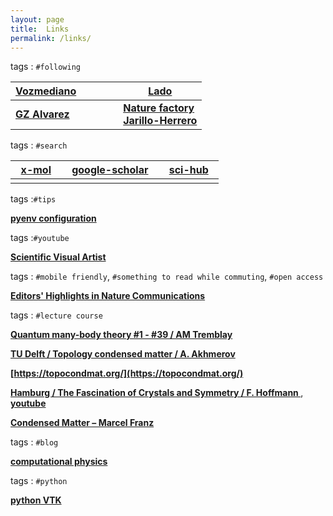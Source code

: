```yaml
---
layout: page
title:  Links  
permalink: /links/
---
```





 
 

tags : `#following` 



|__[Vozmediano](https://wp.icmm.csic.es/field-theories-in-condensed-matter-physics/vozmediano/)__|   &nbsp;&nbsp;&nbsp; &nbsp; &nbsp;&nbsp;&nbsp;&nbsp;  |__[Lado](https://sites.google.com/site/joseluislado/home)__|
|------|------|------|
|__[GZ Alvarez](https://g1257.github.io/index.html)__|     &nbsp;&nbsp;&nbsp;&nbsp;  &nbsp;&nbsp;&nbsp;&nbsp;  |__[Nature factory <br/> Jarillo-Herrero](http://jarilloherrero.mit.edu/)__|

tags : `#search`

| &nbsp; __[x-mol](https://en.x-mol.com/)__ &nbsp; | &nbsp;  __[google-scholar](https://scholar.google.com/)__ &nbsp; | &nbsp;  __[sci-hub](https://sci-hub.mksa.top/)__ &nbsp; |
|:----------:|:-------------:|:------:|
|              |                  |         |

tags :`#tips`

__[pyenv configuration](https://fabulous-arch-47d.notion.site/pyenv-0518927baffa40418f2ff25dac55009b)__


tags :`#youtube`

__[Scientific Visual Artist](https://www.youtube.com/watch?v=y_HKSAb3jkM)__  

tags : `#mobile friendly`, `#something to read while commuting`, `#open access` 
 

__[Editors' Highlights in  Nature Communications](https://www.nature.com/collections/rcdhyvxytb)__


tags : `#lecture course`

__[Quantum many-body theory #1 - #39 / AM Tremblay](https://www.youtube.com/channel/UChcJ8B6WaJqTMKOiPYxOPqA)__

__[ TU Delft / Topology condensed matter / A. Akhmerov ](https://ocw.tudelft.nl/courses/topology-condensed-matter-concept/)__


__[https://topocondmat.org/](https://topocondmat.org/)__

__[ Hamburg / The Fascination of Crystals and Symmetry / F. Hoffmann ](https://crystalsymmetry.wordpress.com/yt/)__,  __[youtube](https://www.youtube.com/channel/UCts9FTFNInqTMvcFpdyap7w/playlists?sort=dd&view=1&shelf_id=2)__


__[Condensed Matter – Marcel Franz](https://www.youtube.com/watch?v=nSXmB9hWj28&list=PLaNkJORnlhZnU0bY50l10qHmjFGMyTfXi)__

tags : `#blog`

__[computational physics](https://compphys.go.ro/)__

tags : `#python`

__[python VTK](https://lorensen.github.io/VTKExamples/site/)__
